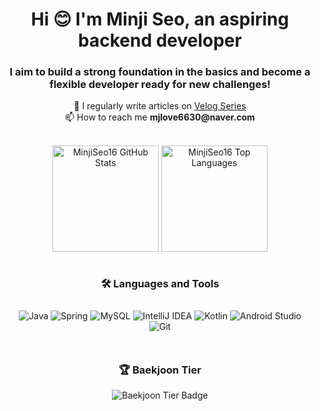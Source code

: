 <h1 align="center">Hi 😊 I'm Minji Seo, an aspiring backend developer</h1>
<h3 align="center">I aim to build a strong foundation in the basics and become a flexible developer ready for new challenges!</h3>

<p align="center">
  📝 I regularly write articles on <a href="https://velog.io/@smj_716/series">Velog Series</a> <br/>
  📫 How to reach me <b>mjlove6630@naver.com</b>
</p>

<br/>

<div align="center">
  <img align="center" height="170" src="https://github-readme-stats.vercel.app/api?username=MinjiSeo16&show_icons=true&locale=en&theme=dark&hide_border=true&text_color=87CEEB" alt="MinjiSeo16 GitHub Stats" />

  <img align="center" height="170" src="https://github-readme-stats.vercel.app/api/top-langs/?username=MinjiSeo16&layout=compact&theme=dark&hide_border=true&text_color=87CEEB" alt="MinjiSeo16 Top Languages" />
</div>

<br/>

<h3 align="center">🛠️ Languages and Tools</h3>   

<div align="center" style="padding: 10px;">
  <img src="https://img.shields.io/badge/Java-007396?style=flat-square&logo=OpenJDK&logoColor=white" alt="Java"/>
  <img src="https://img.shields.io/badge/Spring-6DB33F?style=flat-square&logo=Spring&logoColor=white" alt="Spring"/>
  <img src="https://img.shields.io/badge/MySQL-4479A1?style=flat-square&logo=MySQL&logoColor=white" alt="MySQL"/>
  <img src="https://img.shields.io/badge/IntelliJ%20IDEA-000000?style=flat-square&logo=IntelliJ%20IDEA&logoColor=white" alt="IntelliJ IDEA"/>
  <img src="https://img.shields.io/badge/Kotlin-7F52FF?style=flat-square&logo=Kotlin&logoColor=white" alt="Kotlin"/>
  <img src="https://img.shields.io/badge/Android%20Studio-3DDC84?style=flat-square&logo=Android%20Studio&logoColor=white" alt="Android Studio"/>
  <img src="https://img.shields.io/badge/Git-F05032?style=flat-square&logo=Git&logoColor=white" alt="Git"/>
</div>

<br/>

<h3 align="center">🏆 Baekjoon Tier</h3>

<p align="center">
  <img src="http://mazassumnida.wtf/api/v2/generate_badge?boj=mjlove0617" alt="Baekjoon Tier Badge"/>
</p>
